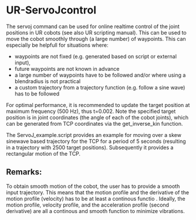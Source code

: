 # UR-ServoJcontrol

The servoj command can be used for online realtime control of the joint positions in UR cobots (see also UR scripting manual). This can be used to move the cobot smoothly through (a large number) of waypoints. This can especially be helpfull for situations where:

- waypoints are not fixed (e.g. generated based on script or external input),
- future waypoints are not known in advance
- a large number of waypoints have to be followed and/or where using a blendradius is not practical
- a custom trajectory from a trajectory function (e.g. follow a sine wave) has to be followed

For optimal performance, it is recommended to update the target position at maximum frequency (500 Hz), thus t=0.002. Note the specified target position is in joint coordinates (the angle of each of the cobot joints), which can be generated from TCP coordinates via the get_inverse_kin function.

The ServoJ_example.script provides an example for moving over a skew sinewave based trajectory for the TCP for a period of 5 seconds (resulting in a trajectory with 2500 target positions). Subsequently it provides a rectangular motion of the TCP.


## Remarks:
To obtain smooth motion of the cobot, the user has to provide a smooth input trajectory. This means that the motion profile and the derivative of the motion profile (velocity) has to be at least a continous functio . Ideally, the motion profile, velocity profile, and the acceleration profile (second derivative) are all a continous and smooth function to minimize vibrations.
